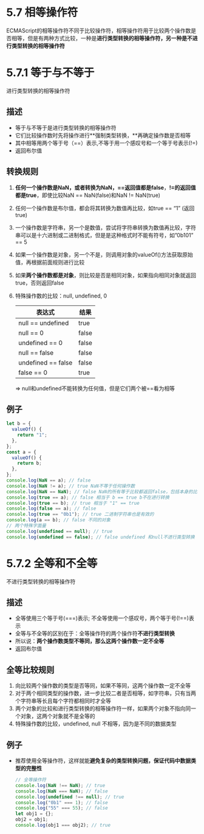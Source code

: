 # 5.7 相等操作符

ECMAScript的相等操作符不同于比较操作符，相等操作符用于比较两个操作数是否相等，但是有两种方式比较，一种是**进行类型转换的相等操作符，**另一种是**不进行类型转换的相等操作符**

# 5.7.1 等于与不等于

进行类型转换的相等操作符

## 描述

- 等于与不等于是进行类型转换的相等操作符
- 它们比较操作数时先将操作进行**强制类型转换，**再确定操作数是否相等
- 其中相等用两个等于号（==）表示,不等于用一个感叹号和一个等于号表示(!=)
- 返回布尔值

## 转换规则

1. **任何一个操作数是NaN，或者转换为NaN，==返回值都是false**，**!=的返回值都是true**，即使比较NaN == NaN(false)和NaN != NaN(true)
2. 任何一个操作数是布尔值，都会将其转换为数值再比较，如true == “1” (返回true)
3. 一个操作数是字符串，另一个是数值，尝试将字符串转换为数值再比较，字符串可以是十六进制或二进制格式，但是是这种格式时不能有符号，如”0b101” == 5
4. 如果一个操作数是对象，另一个不是，则调用对象的valueOf()方法获取原始值，再根据前面规则进行比较
5. 如果**两个操作数都是对象**，则比较是否是相同对象，如果指向相同对象就返回true，否则返回false
6. 特殊操作数的比较：null, undefined, 0
    
    
    | 表达式 | 结果 |
    | --- | --- |
    | null == undefined | true |
    | null == 0 | false |
    | undefined == 0 | false |
    | null == false | false |
    | undefined == false | false |
    | false == 0 | true |
    
    ⇒ null和undefined不能转换为任何值，但是它们两个被==看为相等
    

## 例子

```jsx
let b = {
  valueOf() {
    return "1";
  },
};
const a = {
  valueOf() {
    return b;
  },
};
console.log(NaN == a); // false
console.log(NaN != a); // true NaN不等于任何操作数
console.log(NaN == NaN); // false NaN的所有等于比较都返回false，包括本身的比较
console.log(true == a); // false 相当于 b == true b不在进行转换
console.log(true == b); // true 相当于 "1" == true
console.log(false == a); // false
console.log(true == "0b1"); // true 二进制字符串也是有效的
console.log(a == b); // false 不同的对象
// 两个特殊字面量
console.log(undefined == null); // true
console.log(undefined == false); // false undefined 和null不进行类型转换
```

# 5.7.2 全等和不全等

不进行类型转换的相等操作符

## 描述

- 全等使用三个等于号(===)表示; 不全等使用一个感叹号，两个等于号(!==)表示
- 全等与不全等的区别在于：全等操作符的两个操作符**不进行类型转换**
- 所以说：**两个操作数类型不等同，那么这两个操作数一定不全等**
- 返回布尔值

## 全等比较规则

1. 向比较两个操作数的类型是否等同，如果不等同，这两个操作数一定不全等
2. 对于两个相同类型的操作数，进一步比较二者是否相等，如字符串，只有当两个字符串等长且每个字符都相同时才全等
3. 两个对象的比较和进行类型转换的相等操作符一样，如果两个对象不指向同一个对象，这两个对象就不是全等的
4. 特殊操作数的比较，undefined, null 不相等，因为是不同的数据类型

## 例子

- 推荐使用全等操作符，这样就能**避免复杂的类型转换问题，保证代码中数据类型的完整性**
    
    ```jsx
    // 全等操作符
    console.log(NaN !== NaN); // true
    console.log(NaN === NaN); // false
    console.log(undefined !== null); // true
    console.log("0b1" === 1); // false
    console.log("55" === 55); // false
    let obj1 = {};
    obj2 = obj1;
    console.log(obj1 === obj2); // true
    ```